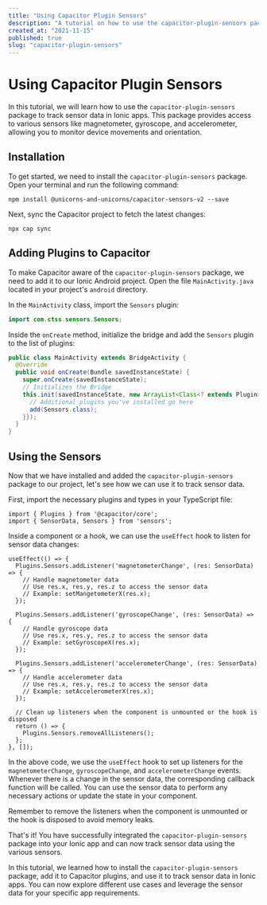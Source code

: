 ```yaml
---
title: "Using Capacitor Plugin Sensors"
description: "A tutorial on how to use the capacitor-plugin-sensors package for tracking sensor data in Ionic apps."
created_at: "2021-11-15"
published: true
slug: "capacitor-plugin-sensors"
---
```


# Using Capacitor Plugin Sensors

In this tutorial, we will learn how to use the `capacitor-plugin-sensors` package to track sensor data in Ionic apps. This package provides access to various sensors like magnetometer, gyroscope, and accelerometer, allowing you to monitor device movements and orientation.

## Installation

To get started, we need to install the `capacitor-plugin-sensors` package. Open your terminal and run the following command:

```shell
npm install @unicorns-and-unicorns/capacitor-sensors-v2 --save
```

Next, sync the Capacitor project to fetch the latest changes:

```shell
npx cap sync
```

## Adding Plugins to Capacitor

To make Capacitor aware of the `capacitor-plugin-sensors` package, we need to add it to our Ionic Android project. Open the file `MainActivity.java` located in your project's `android` directory.

In the `MainActivity` class, import the `Sensors` plugin:

```java
import com.ctss.sensors.Sensors;
```

Inside the `onCreate` method, initialize the bridge and add the `Sensors` plugin to the list of plugins:

```java
public class MainActivity extends BridgeActivity {
  @Override
  public void onCreate(Bundle savedInstanceState) {
    super.onCreate(savedInstanceState);
    // Initializes the Bridge
    this.init(savedInstanceState, new ArrayList<Class<? extends Plugin>>() {{
      // Additional plugins you've installed go here
      add(Sensors.class);
    }});
  }
}
```

## Using the Sensors

Now that we have installed and added the `capacitor-plugin-sensors` package to our project, let's see how we can use it to track sensor data.

First, import the necessary plugins and types in your TypeScript file:

```tsx
import { Plugins } from '@capacitor/core';
import { SensorData, Sensors } from 'sensors';
```

Inside a component or a hook, we can use the `useEffect` hook to listen for sensor data changes:

```tsx
useEffect(() => {
  Plugins.Sensors.addListener('magnetometerChange', (res: SensorData) => {
    // Handle magnetometer data
    // Use res.x, res.y, res.z to access the sensor data
    // Example: setMangetometerX(res.x);
  });

  Plugins.Sensors.addListener('gyroscopeChange', (res: SensorData) => {
    // Handle gyroscope data
    // Use res.x, res.y, res.z to access the sensor data
    // Example: setGyroscopeX(res.x);
  });

  Plugins.Sensors.addListener('accelerometerChange', (res: SensorData) => {
    // Handle accelerometer data
    // Use res.x, res.y, res.z to access the sensor data
    // Example: setAccelerometerX(res.x);
  });

  // Clean up listeners when the component is unmounted or the hook is disposed
  return () => {
    Plugins.Sensors.removeAllListeners();
  };
}, []);
```

In the above code, we use the `useEffect` hook to set up listeners for the `magnetometerChange`, `gyroscopeChange`, and `accelerometerChange` events. Whenever there is a change in the sensor data, the corresponding callback function will be called. You can use the sensor data to perform any necessary actions or update the state in your component.

Remember to remove the listeners when the component is unmounted or the hook is disposed to avoid memory leaks.

That's it! You have successfully integrated the `capacitor-plugin-sensors` package into your Ionic app and can now track sensor data using the various sensors.

In this tutorial, we learned how to install the `capacitor-plugin-sensors` package, add it to Capacitor plugins, and use it to track sensor data in Ionic apps. You can now explore different use cases and leverage the sensor data for your specific app requirements.